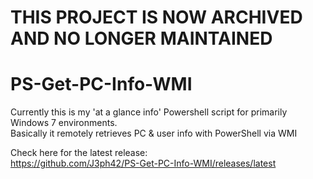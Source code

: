 # THIS PROJECT IS NOW ARCHIVED  AND NO LONGER MAINTAINED
# PS-Get-PC-Info-WMI
Currently this is my 'at a glance info' Powershell script for primarily Windows 7 environments.  
Basically it remotely retrieves PC & user info with PowerShell via WMI

Check here for the latest release:  
https://github.com/J3ph42/PS-Get-PC-Info-WMI/releases/latest
